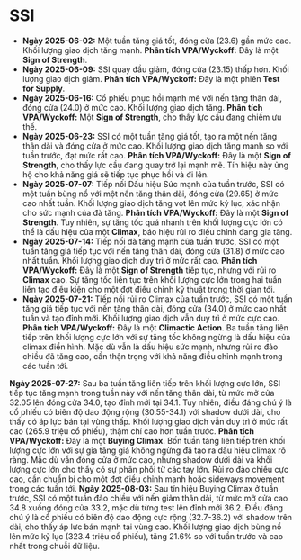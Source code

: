 # SSI

- **Ngày 2025-06-02:** Một tuần tăng giá tốt, đóng cửa (23.6) gần mức cao. Khối lượng giao dịch tăng mạnh. **Phân tích VPA/Wyckoff:** Đây là một **Sign of Strength**.
- **Ngày 2025-06-09:** SSI quay đầu giảm, đóng cửa (23.15) thấp hơn. Khối lượng giao dịch giảm. **Phân tích VPA/Wyckoff:** Đây là một phiên **Test for Supply**.
- **Ngày 2025-06-16:** Cổ phiếu phục hồi mạnh mẽ với nến tăng thân dài, đóng cửa (24.0) ở mức cao. Khối lượng giao dịch tăng. **Phân tích VPA/Wyckoff:** Một **Sign of Strength**, cho thấy lực cầu đang chiếm ưu thế.
- **Ngày 2025-06-23:** SSI có một tuần tăng giá tốt, tạo ra một nến tăng thân dài và đóng cửa ở mức cao. Khối lượng giao dịch tăng mạnh so với tuần trước, đạt mức rất cao. **Phân tích VPA/Wyckoff:** Đây là một **Sign of Strength**, cho thấy lực cầu đang quay trở lại mạnh mẽ. Tín hiệu này ủng hộ cho khả năng giá sẽ tiếp tục phục hồi và đi lên.
- **Ngày 2025-07-07:** Tiếp nối Dấu hiệu Sức mạnh của tuần trước, SSI có một tuần bùng nổ với một nến tăng thân dài, đóng cửa (29.65) ở mức cao nhất tuần. Khối lượng giao dịch tăng vọt lên mức kỷ lục, xác nhận cho sức mạnh của đà tăng. **Phân tích VPA/Wyckoff:** Đây là một **Sign of Strength**. Tuy nhiên, sự tăng tốc quá nhanh trên khối lượng cực lớn có thể là dấu hiệu của một **Climax**, báo hiệu rủi ro điều chỉnh đang gia tăng.
- **Ngày 2025-07-14:** Tiếp nối đà tăng mạnh của tuần trước, SSI có một tuần tăng giá tiếp tục với nến tăng thân dài, đóng cửa (31.8) ở mức cao nhất tuần. Khối lượng giao dịch duy trì ở mức rất cao. **Phân tích VPA/Wyckoff:** Đây là một **Sign of Strength** tiếp tục, nhưng với rủi ro **Climax** cao. Sự tăng tốc liên tục trên khối lượng cực lớn trong hai tuần liền tạo điều kiện cho một đợt điều chỉnh kỹ thuật trong thời gian tới.
- **Ngày 2025-07-21:** Tiếp nối rủi ro Climax của tuần trước, SSI có một tuần tăng giá tiếp tục với nến tăng thân dài, đóng cửa (34.0) ở mức cao nhất tuần và tạo đỉnh mới. Khối lượng giao dịch vẫn duy trì ở mức cực cao. **Phân tích VPA/Wyckoff:** Đây là một **Climactic Action**. Ba tuần tăng liên tiếp trên khối lượng cực lớn với sự tăng tốc không ngừng là dấu hiệu của climax điển hình. Mặc dù vẫn là dấu hiệu sức mạnh, nhưng rủi ro đảo chiều đã tăng cao, cần thận trọng với khả năng điều chỉnh mạnh trong các tuần tới.


**Ngày 2025-07-27:** Sau ba tuần tăng liên tiếp trên khối lượng cực lớn, SSI tiếp tục tăng mạnh trong tuần này với nến tăng thân dài, từ mức mở cửa 32.05 lên đóng cửa 34.0, tạo đỉnh mới tại 34.1. Tuy nhiên, điều đáng chú ý là cổ phiếu có biên độ dao động rộng (30.55-34.1) với shadow dưới dài, cho thấy có áp lực bán tại vùng thấp. Khối lượng giao dịch vẫn duy trì ở mức rất cao (265.9 triệu cổ phiếu), thậm chí cao hơn tuần trước. **Phân tích VPA/Wyckoff:** Đây là một **Buying Climax**. Bốn tuần tăng liên tiếp trên khối lượng cực lớn với sự gia tăng giá không ngừng đã tạo ra dấu hiệu climax rõ ràng. Mặc dù vẫn đóng cửa ở mức cao, nhưng shadow dưới dài và khối lượng cực lớn cho thấy có sự phân phối từ các tay lớn. Rủi ro đảo chiều cực cao, cần chuẩn bị cho một đợt điều chỉnh mạnh hoặc sideways movement trong các tuần tới.
**Ngày 2025-08-03:** Sau tín hiệu Buying Climax ở tuần trước, SSI có một tuần đảo chiều với nến giảm thân dài, từ mức mở cửa cao 34.8 xuống đóng cửa 33.2, mặc dù từng test lên đỉnh mới 36.2. Điều đáng chú ý là cổ phiếu có biên độ dao động cực rộng (32.7-36.2) với shadow trên dài, cho thấy áp lực bán mạnh tại vùng cao. Khối lượng giao dịch bùng nổ lên mức kỷ lục (323.4 triệu cổ phiếu), tăng 21.6% so với tuần trước và cao nhất trong chuỗi dữ liệu.
